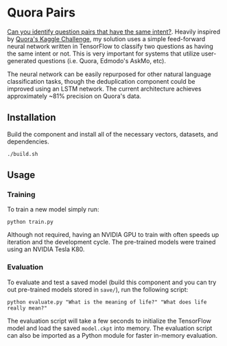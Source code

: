 # Quora Pairs
[Can you identify question pairs that have the same intent?](https://www.kaggle.com/c/quora-question-pairs). Heavily inspired by [Quora's Kaggle Challenge](https://www.kaggle.com/c/quora-question-pairs), my solution uses a simple feed-forward neural network written in TensorFlow to classify two questions as having the same intent or not. This is very important for systems that utilize user-generated questions (i.e. Quora, Edmodo's AskMo, etc). 

The neural network can be easily repurposed for other natural language classification tasks, though the deduplication component could be improved using an LSTM network. The current architecture achieves approximately ~81% precision on Quora's data.

## Installation
Build the component and install all of the necessary vectors, datasets, and dependencies.
```
./build.sh
```

## Usage
### Training
To train a new model simply run:
```
python train.py
```
Although not required, having an NVIDIA GPU to train with often speeds up iteration and the development cycle. The pre-trained models were trained using an NVIDIA Tesla K80.

### Evaluation
To evaluate and test a saved model (build this component and you can try out pre-trained models stored in ```save/```), run the following script:
```
python evaluate.py "What is the meaning of life?" "What does life really mean?"
```
The evaluation script will take a few seconds to initialize the TensorFlow model and load the saved ```model.ckpt``` into memory. The evaluation script can also be imported as a Python module for faster in-memory evaluation.
